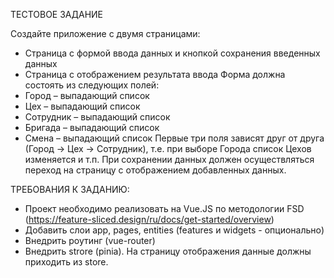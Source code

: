 ТЕСТОВОЕ ЗАДАНИЕ

Создайте приложение с двумя страницами:
- Страница с формой ввода данных и кнопкой сохранения введенных данных
- Страница с отображением результата ввода
Форма должна состоять из следующих полей:
- Город – выпадающий список
- Цех – выпадающий список
- Сотрудник – выпадающий список
- Бригада – выпадающий список
- Смена – выпадающий список
Первые три поля зависят друг от друга (Город -> Цех -> Сотрудник), т.е. при выборе Города список Цехов изменяется и т.п.
При сохранении данных должен осуществляться переход на страницу с отображением добавленных данных.

ТРЕБОВАНИЯ К ЗАДАНИЮ:
-	Проект необходимо реализовать на Vue.JS по методологии FSD (https://feature-sliced.design/ru/docs/get-started/overview)
-	Добавить слои app, pages, entities (features и widgets - опционально)
-	Внедрить роутинг (vue-router)
-	Внедрить strore (pinia). На страницу отображения данные должны приходить из store.
